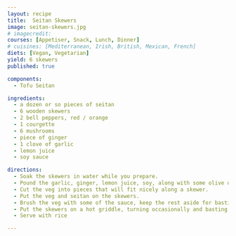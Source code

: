 ```yaml
---
layout: recipe
title:  Seitan Skewers
image: seitan-skewers.jpg
# imagecredit:
courses: [Appetiser, Snack, Lunch, Dinner]
# cuisines: [Mediterranean, Irish, British, Mexican, French]
diets: [Vegan, Vegetarian]
yield: 6 skewers
published: true

components:
  - Tofu Seitan

ingredients:
  - a dozen or so pieces of seitan
  - 6 wooden skewers
  - 2 bell peppers, red / orange
  - 1 courgette
  - 6 mushrooms
  - piece of ginger
  - 1 clove of garlic
  - lemon juice
  - soy sauce

directions:
  - Soak the skewers in water while you prepare.
  - Pound the garlic, ginger, lemon juice, soy, along with some olive oil in a pestle to make a wet paste.
  - Cut the veg into pieces that will fit nicely along a skewer.
  - Put the veg and seitan on the skewers.
  - Brush the veg with some of the sauce, keep the rest aside for basting
  - Put the skewers on a hot griddle, turning occasionally and basting with more sauce
  - Serve with rice

---
```

